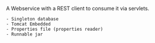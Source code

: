 A Webservice with a REST client to consume it via servlets.

	- Singleton database
	- Tomcat Embedded
	- Properties file (properties reader)
	- Runnable jar
